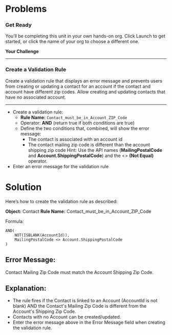 # Problems

### Get Ready
You’ll be completing this unit in your own hands-on org. Click Launch to get started, or click the name of your org to choose a different one.

**Your Challenge**

---

### Create a Validation Rule
Create a validation rule that displays an error message and prevents users from creating or updating a contact for an account if the contact and account have different zip codes. Allow creating and updating contacts that have no associated account.

---

* Create a validation rule:
   - **Rule Name:** `Contact_must_be_in_Account_ZIP_Code`
   - Operator: **AND** (return true if both conditions are true)
   - Define the two conditions that, combined, will show the error message:
        - The contact is associated with an account id
        - The contact mailing zip code is different than the account shipping zip code
Hint: Use the API names (**MailingPostalCode** and **Account.ShippingPostalCode**) and the <> **(Not Equal)** operator.
* Enter an error message for the validation rule


# Solution

Here’s how to create the validation rule as described:

**Object:** Contact
**Rule Name:** Contact_must_be_in_Account_ZIP_Code

Formula:

``` apex
AND(
    NOT(ISBLANK(AccountId)),
    MailingPostalCode <> Account.ShippingPostalCode
)
```

## Error Message:
Contact Mailing Zip Code must match the Account Shipping Zip Code.

## Explanation:

* The rule fires if the Contact is linked to an Account (AccountId is not blank) AND the Contact's Mailing Zip Code is different from the Account's Shipping Zip Code.
* Contacts with no Account can be created/updated.
* Enter the error message above in the Error Message field when creating the validation rule.
